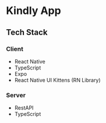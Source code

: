 # Kindly App

## Tech Stack
### Client
- React Native
- TypeScript
- Expo
- React Native UI Kittens (RN Library)

### Server
- RestAPI
- TypeScript
